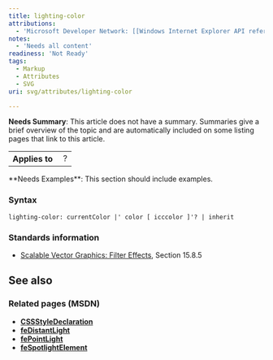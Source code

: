 ```yaml
---
title: lighting-color
attributions:
  - 'Microsoft Developer Network: [[Windows Internet Explorer API reference](http://msdn.microsoft.com/en-us/library/ie/hh828809%28v=vs.85%29.aspx) Article]'
notes:
  - 'Needs all content'
readiness: 'Not Ready'
tags:
  - Markup
  - Attributes
  - SVG
uri: svg/attributes/lighting-color

---
```

**Needs Summary**: This article does not have a summary. Summaries give a brief overview of the topic and are automatically included on some listing pages that link to this article.

<table class="wikitable">
<tr>
<th>
Applies to

</th>
<td>
 ?

</td>
</tr>
</table>
**Needs Examples**: This section should include examples.

### Syntax

    lighting-color: currentColor |' color [ icccolor ]'? | inherit

### Standards information

-   [Scalable Vector Graphics: Filter Effects](http://go.microsoft.com/fwlink/p/?linkid=226062), Section 15.8.5

## See also

### Related pages (MSDN)

-   [**CSSStyleDeclaration**](/css/cssom/CSSStyleDeclaration/CSSStyleDeclaration)
-   [**feDistantLight**](/svg/elements/feDistantLight)
-   [**fePointLight**](/svg/elements/fePointLight)
-   [**feSpotlightElement**](/svg/elements/feSpotlight)
